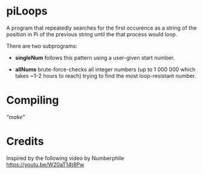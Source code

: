 # piLoops
A program that repeatedly searches for the first occurence as a string of the position in Pi of the previous string until the that process would loop.

There are two subprograms:

- **singleNum** follows this pattern using a user-given start number.

- **allNums** brute-force-checks all integer numbers (up to 1 000 000 which takes ~1–2 hours to reach) trying to find the most loop-resistant number.

# Compiling
*"make"*

# Credits
Inspired by the following video by Numberphile
https://youtu.be/W20aT14t8Pw
